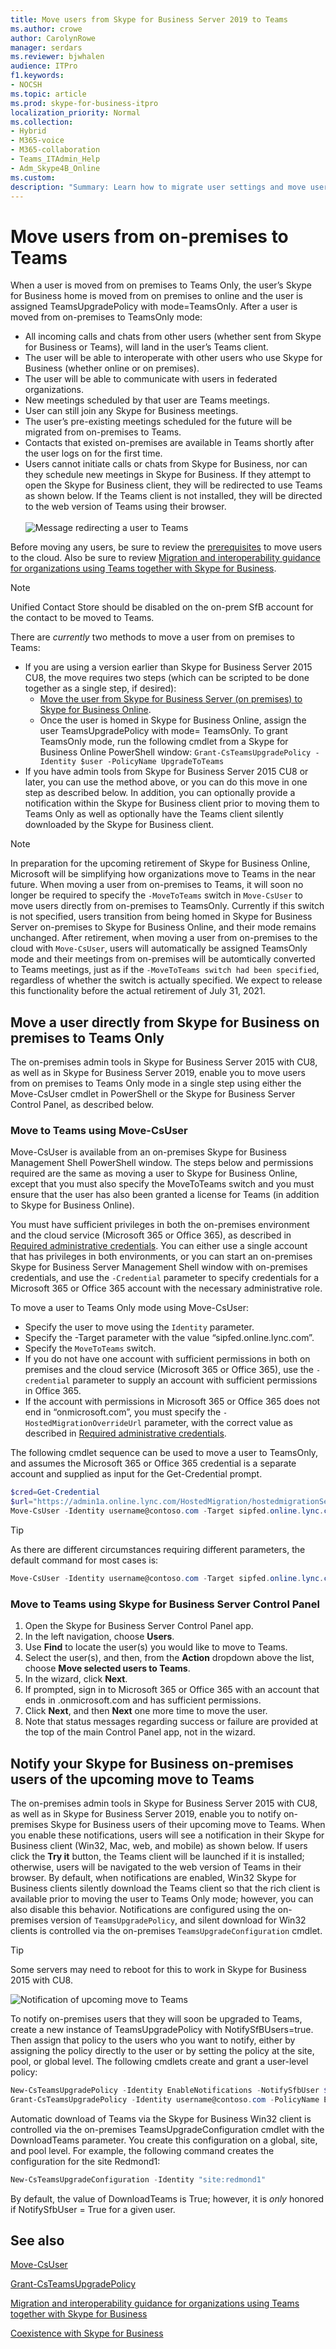 ```yaml
---
title: Move users from Skype for Business Server 2019 to Teams
ms.author: crowe
author: CarolynRowe
manager: serdars
ms.reviewer: bjwhalen
audience: ITPro
f1.keywords:
- NOCSH
ms.topic: article
ms.prod: skype-for-business-itpro
localization_priority: Normal
ms.collection: 
- Hybrid 
- M365-voice
- M365-collaboration
- Teams_ITAdmin_Help
- Adm_Skype4B_Online
ms.custom: 
description: "Summary: Learn how to migrate user settings and move users to Teams."
---
```


# Move users from on-premises to Teams

When a user is moved from on premises to Teams Only, the user’s Skype for Business home is moved from on premises to online and the user is assigned TeamsUpgradePolicy with mode=TeamsOnly.  After a user is moved from on-premises to TeamsOnly mode:

- All incoming calls and chats from other users (whether sent from Skype for Business or Teams), will land in the user’s Teams client.
- The user will be able to interoperate with other users who use Skype for Business (whether online or on premises).
- The user will be able to communicate with users in federated organizations.
- New meetings scheduled by that user are Teams meetings.
- User can still join any Skype for Business meetings.
- The user’s pre-existing meetings scheduled for the future will be migrated from on-premises to Teams.
- Contacts that existed on-premises are available in Teams shortly after the user logs on for the first time.
- Users cannot initiate calls or chats from Skype for Business, nor can they schedule new meetings in Skype for Business. If they attempt to open the Skype for Business client, they will be redirected to use Teams as shown below. If the Teams client is not installed, they will be directed to the web version of Teams using their browser.<br><br>
    ![Message redirecting a user to Teams](../media/go-to-teams-page.png)

Before moving any users, be sure to review the [prerequisites](move-users-between-on-premises-and-cloud.md#prerequisites) to move users to the cloud. Also be sure to review [Migration and interoperability guidance for organizations using Teams together with Skype for Business](/microsoftteams/migration-interop-guidance-for-teams-with-skype).


> [!NOTE]
> Unified Contact Store should be disabled on the on-prem SfB account for the contact to be moved to Teams.


There are *currently* two methods to move a user from on premises to Teams:

- If you are using a version earlier than Skype for Business Server 2015 CU8, the move requires two steps (which can be scripted to be done together as a single step, if desired):
  - [Move the user from Skype for Business Server (on premises) to Skype for Business Online](move-users-from-on-premises-to-skype-for-business-online.md).
  - Once the user is homed in Skype for Business Online, assign the user TeamsUpgradePolicy with mode= TeamsOnly. To grant TeamsOnly mode, run the following cmdlet from a Skype for Business Online PowerShell window:
        `Grant-CsTeamsUpgradePolicy -Identity $user -PolicyName UpgradeToTeams`
- If you have admin tools from Skype for Business Server 2015 CU8 or later, you can use the method above, or you can do this move in one step as described below. In addition, you can optionally provide a notification within the Skype for Business client prior to moving them to Teams Only as well as optionally have the Teams client silently downloaded by the Skype for Business client.

> [!NOTE]
> In preparation for the upcoming retirement of Skype for Business Online, Microsoft will be simplifying how organizations move to Teams in the near future. When moving a user from on-premises to Teams, it will soon no longer be required to specify the `-MoveToTeams` switch in `Move-CsUser` to move users directly from on-premises to TeamsOnly. Currently if this switch is not specified, users transition from being homed in Skype for Business Server on-premises to Skype for Business Online, and their mode remains unchanged. After retirement, when moving a user from on-premises to the cloud with `Move-CsUser`, users will automatically be assigned TeamsOnly mode and their meetings from on-premises will be automtically converted to Teams meetings, just as if the `-MoveToTeams switch had been specified`, regardless of whether the switch is actually specified. We expect to release this functionality before the actual retirement of July 31, 2021.

## Move a user directly from Skype for Business on premises to Teams Only

The on-premises admin tools in Skype for Business Server 2015 with CU8, as well as in Skype for Business Server 2019, enable you to move users from on premises to Teams Only mode in a single step using either the Move-CsUser cmdlet in PowerShell or the Skype for Business Server Control Panel, as described below.

### Move to Teams using Move-CsUser

Move-CsUser is available from an on-premises Skype for Business Management Shell PowerShell window. The steps below and permissions required are the same as moving a user to Skype for Business Online, except that you must also specify the MoveToTeams switch and you must ensure that the user has also been granted a license for Teams (in addition to Skype for Business Online).

You must have sufficient privileges in both the on-premises environment and the cloud service (Microsoft 365 or Office 365), as described in [Required administrative credentials](move-users-between-on-premises-and-cloud.md#required-administrative-credentials). You can either use a single account that has privileges in both environments, or you can start an on-premises Skype for Business Server Management Shell window with on-premises credentials, and use the `-Credential` parameter to specify credentials for a Microsoft 365 or Office 365 account with the necessary administrative role.

To move a user to Teams Only mode using Move-CsUser:

- Specify the user to move using the `Identity` parameter.
- Specify the     -Target     parameter with the value “sipfed.online.lync.<span>com”.
- Specify the `MoveToTeams` switch.
- If you do not have one account with sufficient permissions in both on premises and the cloud service (Microsoft 365 or Office 365), use the `-credential` parameter to supply an account with sufficient permissions in Office 365.
- If the account with permissions in Microsoft 365 or Office 365 does not end in “onmicrosoft.<span>com”, you must specify the `-HostedMigrationOverrideUrl` parameter, with the correct value as described in [Required administrative credentials](move-users-between-on-premises-and-cloud.md#required-administrative-credentials).

The following cmdlet sequence can be used to move a user to TeamsOnly, and assumes the Microsoft 365 or Office 365 credential is a separate account and supplied as input for the Get-Credential prompt.

  ```powershell
  $cred=Get-Credential
  $url="https://admin1a.online.lync.com/HostedMigration/hostedmigrationService.svc"
  Move-CsUser -Identity username@contoso.com -Target sipfed.online.lync.com -MoveToTeams -Credential $cred -HostedMigrationOverrideUrl $url
  ```

> [!TIP]
> As there are different circumstances requiring different parameters, the default command for most cases is:

```powershell
Move-CsUser -Identity username@contoso.com -Target sipfed.online.lync.com -MoveToTeams -UseOAuth -HostedMigrationOverrideUrl $url
```

### Move to Teams using Skype for Business Server Control Panel

1. Open the Skype for Business Server Control Panel app.
2. In the left navigation, choose **Users**.
3. Use **Find** to locate the user(s) you would like to move to Teams.
4. Select the user(s), and then, from the **Action** dropdown above the list, choose **Move selected users to Teams**.
5. In the wizard, click **Next**.
6. If prompted, sign in to Microsoft 365 or Office 365 with an account that ends in .onmicrosoft.com and has sufficient permissions.
7. Click **Next**, and then **Next** one more time to move the user.
8. Note that status messages regarding success or failure are provided at the top of the main Control Panel app, not in the wizard.

## Notify your Skype for Business on-premises users of the upcoming move to Teams

The on-premises admin tools in Skype for Business Server 2015 with CU8, as well as in Skype for Business Server 2019, enable you to notify on-premises Skype for Business users of their upcoming move to Teams. When you enable these notifications, users will see a notification in their Skype for Business client (Win32, Mac, web, and mobile) as shown below. If users click the **Try it** button, the Teams client will be launched if it is installed; otherwise, users will be navigated to the web version of Teams in their browser. By default, when notifications are enabled, Win32 Skype for Business clients silently download the Teams client so that the rich client is available prior to moving the user to Teams Only mode; however, you can also disable this behavior.  Notifications are configured using the on-premises version of `TeamsUpgradePolicy`, and silent download for Win32 clients is controlled via the on-premises `TeamsUpgradeConfiguration` cmdlet.

> [!TIP]
> Some servers may need to reboot for this to work in Skype for Business 2015 with CU8.

![Notification of upcoming move to Teams](../media/teams-upgrade-notification.png)

To notify on-premises users that they will soon be upgraded to Teams, create a new instance of TeamsUpgradePolicy with NotifySfBUsers=true. Then assign that policy to the users who you want to notify, either by assigning the policy directly to the user or by setting the policy at the site, pool, or global level. The following cmdlets create and grant a user-level policy:

```powershell
New-CsTeamsUpgradePolicy -Identity EnableNotifications -NotifySfbUser $true
Grant-CsTeamsUpgradePolicy -Identity username@contoso.com -PolicyName EnableNotifications
```

Automatic download of Teams via the Skype for Business Win32 client is controlled via the on-premises TeamsUpgradeConfiguration cmdlet with the DownloadTeams parameter. You create this configuration on a global, site, and pool level. For example, the following command creates the configuration for the site Redmond1:

```powershell
New-CsTeamsUpgradeConfiguration -Identity "site:redmond1"
```

By default, the value of DownloadTeams is True; however, it is *only* honored if NotifySfbUser = True for a given user.

## See also

[Move-CsUser](/powershell/module/skype/move-csuser)

[Grant-CsTeamsUpgradePolicy](/powershell/module/skype/grant-csteamsupgradepolicy
)

[Migration and interoperability guidance for organizations using Teams together with Skype for Business](/microsoftteams/migration-interop-guidance-for-teams-with-skype)

[Coexistence with Skype for Business](/microsoftteams/coexistence-chat-calls-presence)
